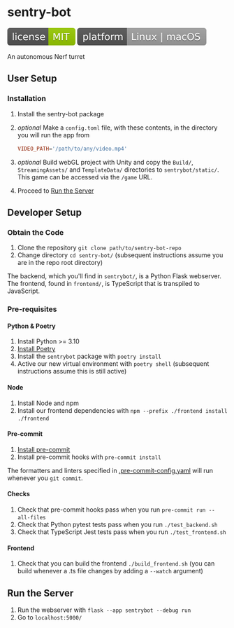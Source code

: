 # sentry-bot

![something](./assets/license-MIT-green.svg)
![something](./assets/platform-Linux_or_macOS-lightgrey.svg)

An autonomous Nerf turret

## User Setup

### Installation

1. Install the sentry-bot package
1. _optional_ Make a `config.toml` file, with these contents, in the directory you will run the app from

   ```toml
   VIDEO_PATH='/path/to/any/video.mp4'
   ```

1. _optional_ Build webGL project with Unity and copy the `Build/`, `StreamingAssets/` and `TemplateData/` directories to `sentrybot/static/`.
   This game can be accessed via the `/game` URL.
1. Proceed to [Run the Server](#run-the-server)

## Developer Setup

### Obtain the Code

1. Clone the repository `git clone path/to/sentry-bot-repo`
1. Change directory `cd sentry-bot/`
   (subsequent instructions assume you are in the repo root directory)

The backend, which you'll find in `sentrybot/`, is a Python Flask webserver.
The frontend, found in `frontend/`, is TypeScript that is transpiled to JavaScript.

### Pre-requisites

#### Python & Poetry

1. Install Python >= 3.10
1. [Install Poetry](https://python-poetry.org/docs/#installation)
1. Install the `sentrybot` package with `poetry install`
1. Active our new virtual environment with `poetry shell`
   (subsequent instructions assume this is still active)

#### Node

1. Install Node and npm
1. Install our frontend dependencies with `npm --prefix ./frontend install ./frontend`

#### Pre-commit

1. [Install pre-commit](https://pre-commit.com/index.html#install)
1. Install pre-commit hooks with `pre-commit install`

The formatters and linters specified in [.pre-commit-config.yaml](.pre-commit-config.yaml) will run whenever you `git commit`.

#### Checks

1. Check that pre-commit hooks pass when you run `pre-commit run --all-files`
1. Check that Python pytest tests pass when you run `./test_backend.sh`
1. Check that TypeScript Jest tests pass when you run `./test_frontend.sh`

#### Frontend

1. Check that you can build the frontend `./build_frontend.sh`
   (you can build whenever a .ts file changes by adding a `--watch` argument)

## Run the Server

1. Run the webserver with `flask --app sentrybot --debug run`
1. Go to `localhost:5000/`
